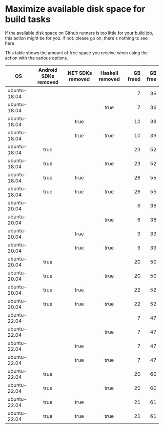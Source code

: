 # Maximize available disk space for build tasks

If the available disk space on Github runners is too little for your build job, this action might be for you.
If not: please go on, there's nothing to see here.

This table shows the amount of free space you receive when using the action with the various options.

OS | Android SDKs removed | .NET SDKs removed | Haskell removed | GB freed | GB free
---|:--------------------:|:-----------------:|:---------------:|---------:|-------:
ubuntu-18.04 |  |  |  | 7 | 36
ubuntu-18.04 |  |  | true | 7 | 36
ubuntu-18.04 |  | true |  | 10 | 39
ubuntu-18.04 |  | true | true | 10 | 39
ubuntu-18.04 | true |  |  | 23 | 52
ubuntu-18.04 | true |  | true | 23 | 52
ubuntu-18.04 | true | true |  | 26 | 55
ubuntu-18.04 | true | true | true | 26 | 55
ubuntu-20.04 |  |  |  | 6 | 36
ubuntu-20.04 |  |  | true | 6 | 36
ubuntu-20.04 |  | true |  | 9 | 39
ubuntu-20.04 |  | true | true | 9 | 39
ubuntu-20.04 | true |  |  | 20 | 50
ubuntu-20.04 | true |  | true | 20 | 50
ubuntu-20.04 | true | true |  | 22 | 52
ubuntu-20.04 | true | true | true | 22 | 52
ubuntu-22.04 |  |  |  | 7 | 47
ubuntu-22.04 |  |  | true | 7 | 47
ubuntu-22.04 |  | true |  | 7 | 47
ubuntu-22.04 |  | true | true | 7 | 47
ubuntu-22.04 | true |  |  | 20 | 60
ubuntu-22.04 | true |  | true | 20 | 60
ubuntu-22.04 | true | true |  | 21 | 61
ubuntu-22.04 | true | true | true | 21 | 61

